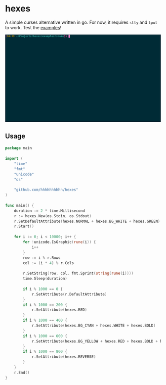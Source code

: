 # hexes

A simple curses alternative written in go.
For now, it requires `stty` and `tput` to work.
Test the [examples](./examples/)!

![Snake in hexes](./examples/snake/screengrab.gif)

## Usage

```go
package main

import (
	"time"
	"fmt"
	"unicode"
	"os"

	"github.com/hhhhhhhhhn/hexes"
)

func main() {
	duration := 2 * time.Millisecond
	r := hexes.New(os.Stdin, os.Stdout)
	r.SetDefaultAttribute(hexes.NORMAL + hexes.BG_WHITE + hexes.GREEN)
	r.Start()

	for i := 0; i < 10000; i++ {
		for !unicode.IsGraphic(rune(i)) {
			i++
		}
		row := i % r.Rows
		col := (i * 4) % r.Cols

		r.SetString(row, col, fmt.Sprint(string(rune(i))))
		time.Sleep(duration)

		if i % 1000 == 0 {
			r.SetAttribute(r.DefaultAttribute)
		}
		if i % 1000 == 200 {
			r.SetAttribute(hexes.RED)
		}
		if i % 1000 == 400 {
			r.SetAttribute(hexes.BG_CYAN + hexes.WHITE + hexes.BOLD)
		}
		if i % 1000 == 600 {
			r.SetAttribute(hexes.BG_YELLOW + hexes.RED + hexes.BOLD + hexes.ITALIC)
		}
		if i % 1000 == 800 {
			r.SetAttribute(hexes.REVERSE)
		}
	}
	r.End()
}
```
